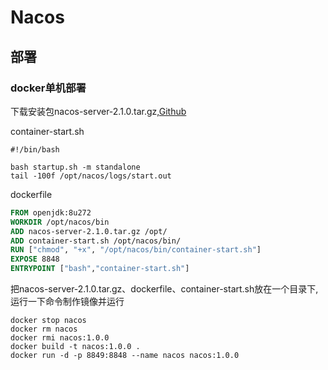 # Nacos

## 部署

### docker单机部署

下载安装包nacos-server-2.1.0.tar.gz,[Github](https://github.com/alibaba/nacos)

container-start.sh

```shell
#!/bin/bash

bash startup.sh -m standalone
tail -100f /opt/nacos/logs/start.out
```

dockerfile

```dockerfile
FROM openjdk:8u272
WORKDIR /opt/nacos/bin
ADD nacos-server-2.1.0.tar.gz /opt/
ADD container-start.sh /opt/nacos/bin/
RUN ["chmod", "+x", "/opt/nacos/bin/container-start.sh"]
EXPOSE 8848
ENTRYPOINT ["bash","container-start.sh"]
```

把nacos-server-2.1.0.tar.gz、dockerfile、container-start.sh放在一个目录下,运行一下命令制作镜像并运行

```shell
docker stop nacos
docker rm nacos 
docker rmi nacos:1.0.0
docker build -t nacos:1.0.0 .
docker run -d -p 8849:8848 --name nacos nacos:1.0.0
```




